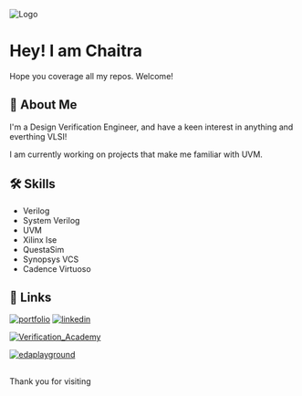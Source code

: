 
![Logo](https://i.pinimg.com/736x/09/52/48/0952480d2a933351131466027413b8c7.jpg)


# Hey! I am Chaitra

Hope you coverage all my repos. Welcome!


## 🚀 About Me
I'm a Design Verification Engineer, and have a keen interest in anything and everthing VLSI!

I am currently working on projects that make me familiar with UVM.
## 🛠 Skills
+ Verilog
+ System Verilog
+ UVM
+ Xilinx Ise
+ QuestaSim
+ Synopsys VCS
+ Cadence Virtuoso


## 🔗 Links

[![portfolio](https://img.icons8.com/?size=50&id=80462&format=png&color=000000)](https://github.com/theteamonk?tab=repositories)
[![linkedin](https://img.icons8.com/?size=50&id=60ZV_wYC0BM2&format=png&color=000000)](www.linkedin.com/in/chaithrashreeharish)

[![Verification_Academy](http://vectorlogo.zone/logos/siemens/siemens-icon.svg)](https://verificationacademy.com/forums/u/chaitra/summary)

[![edaplayground](https://www.edaplayground.com/img/logo.png?v=2)](https://www.edaplayground.com/playgrounds/user/531179)

##
Thank you for visiting

